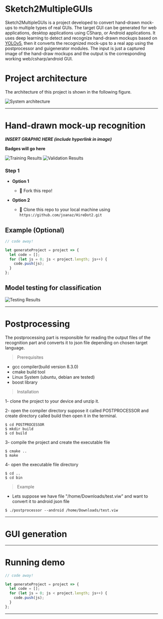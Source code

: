 # Sketch2MultipleGUIs

Sketch2MultipleGUIs is a project developed to convert hand-drawn mock-ups to multiple types of real GUIs. The target GUI can be generated for web applications, desktop applications using CSharp, or Android applications. It uses deep learning to detect and recognize hand-drawn mockups based on <a href="https://github.com/ultralytics/yolov5" target="_blank">YOLOv5</a>, then it converts the recognized mock-ups to a real app using the postprocessor and  guigenerator modules. The input is just a captured image of the hand-draw mockups and the output is the corresponding working web/csharp/android GUI.

# Project architecture

The architecture of this project is shown in the following figure.

<img src="https://i.imgur.com/ztxVjsL.png" title="System architecture" alt="System architecture">

---

# Hand-drawn mock-up recognition 

***INSERT GRAPHIC HERE (include hyperlink in image)***

**Badges will go here**

<img src="https://i.imgur.com/28SDU9A.png" title="Training Results" alt="Training Results">

<img src="https://i.imgur.com/A1zPvWz.png" title="Validation Results" alt="Validation Results">

### Step 1

- **Option 1**
    - 🍴 Fork this repo!

- **Option 2**
    - 👯 Clone this repo to your local machine using `https://github.com/joanaz/HireDot2.git`

## Example (Optional)

```javascript
// code away!

let generateProject = project => {
  let code = [];
  for (let js = 0; js < project.length; js++) {
    code.push(js);
  }
};
```

## Model testing for classification

<img src="https://i.imgur.com/t1Z25GU.jpg" title="Testing Results" alt="Testing Results">

---

# Postprocessing

The postprocessing part is responsible for reading the output files of the recognition part and converts it to json file depending on chosen target language.

> Prerequisites

- gcc compiler(build version 8.3.0)
- cmake build tool
- Linux System (ubuntu, debian are tested)
- boost library

> Installation

1- clone the project to your device and unzip it.

2- open the compiler directory suppose it called POSTPROCESSOR and create directory called build then open it in the terminal.

```shell
$ cd POSTPROCESSOR
$ mkdir build
$ cd build
```

3- compile the project and create the executable file

```shell
$ cmake ..
$ make
```

4- open the executable file directory

```shell
$ cd ..
$ cd bin
```
> Example

- Lets suppose we have file "/home/Downloads/test.viw" and want to convert it to android json file

```shell
$ ./postprocessor --android /home/Downloads/test.viw
```

---

# GUI generation

---

# Running demo
```javascript
// code away!

let generateProject = project => {
  let code = [];
  for (let js = 0; js < project.length; js++) {
    code.push(js);
  }
};
```
---
